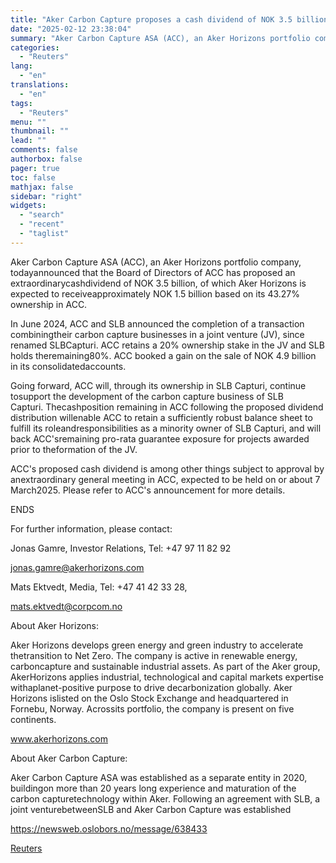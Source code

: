 ```yaml
---
title: "Aker Carbon Capture proposes a cash dividend of NOK 3.5 billion"
date: "2025-02-12 23:38:04"
summary: "Aker Carbon Capture ASA (ACC), an Aker Horizons portfolio company, todayannounced that the Board of Directors of ACC has proposed an extraordinarycashdividend of NOK 3.5 billion, of which Aker Horizons is expected to receiveapproximately NOK 1.5 billion based on its 43.27% ownership in ACC.In June 2024, ACC and SLB announced..."
categories:
  - "Reuters"
lang:
  - "en"
translations:
  - "en"
tags:
  - "Reuters"
menu: ""
thumbnail: ""
lead: ""
comments: false
authorbox: false
pager: true
toc: false
mathjax: false
sidebar: "right"
widgets:
  - "search"
  - "recent"
  - "taglist"
---
```


Aker Carbon Capture ASA (ACC), an Aker Horizons portfolio company, todayannounced that the Board of Directors of ACC has proposed an extraordinarycashdividend of NOK 3.5 billion, of which Aker Horizons is expected to receiveapproximately NOK 1.5 billion based on its 43.27% ownership in ACC.

In June 2024, ACC and SLB announced the completion of a transaction combiningtheir carbon capture businesses in a joint venture (JV), since renamed SLBCapturi. ACC retains a 20% ownership stake in the JV and SLB holds theremaining80%. ACC booked a gain on the sale of NOK 4.9 billion in its consolidatedaccounts.

Going forward, ACC will, through its ownership in SLB Capturi, continue tosupport the development of the carbon capture business of SLB Capturi. Thecashposition remaining in ACC following the proposed dividend distribution willenable ACC to retain a sufficiently robust balance sheet to fulfill its roleandresponsibilities as a minority owner of SLB Capturi, and will back ACC'sremaining pro-rata guarantee exposure for projects awarded prior to theformation of the JV.

ACC's proposed cash dividend is among other things subject to approval by anextraordinary general meeting in ACC, expected to be held on or about 7 March2025. Please refer to ACC's announcement for more details.

ENDS

For further information, please contact:

Jonas Gamre, Investor Relations, Tel: +47 97 11 82 92

jonas.gamre@akerhorizons.com

Mats Ektvedt, Media, Tel: +47 41 42 33 28,

mats.ektvedt@corpcom.no

About Aker Horizons:

Aker Horizons develops green energy and green industry to accelerate thetransition to Net Zero. The company is active in renewable energy, carboncapture and sustainable industrial assets. As part of the Aker group, AkerHorizons applies industrial, technological and capital markets expertise withaplanet-positive purpose to drive decarbonization globally. Aker Horizons islisted on the Oslo Stock Exchange and headquartered in Fornebu, Norway. Acrossits portfolio, the company is present on five continents.

www.akerhorizons.com

About Aker Carbon Capture:

Aker Carbon Capture ASA was established as a separate entity in 2020, buildingon more than 20 years long experience and maturation of the carbon capturetechnology within Aker. Following an agreement with SLB, a joint venturebetweenSLB and Aker Carbon Capture was established

https://newsweb.oslobors.no/message/638433

[Reuters](https://www.tradingview.com/news/reuters.com,2025-02-12:newsml_Obibp6ZYa:0-aker-carbon-capture-proposes-a-cash-dividend-of-nok-3-5-billion/)
